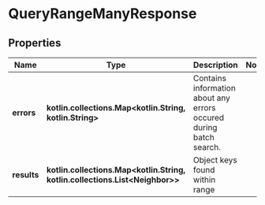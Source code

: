 
# QueryRangeManyResponse

## Properties
| Name | Type | Description | Notes |
| ------------ | ------------- | ------------- | ------------- |
| **errors** | **kotlin.collections.Map&lt;kotlin.String, kotlin.String&gt;** | Contains information about any errors occured during batch search. |  |
| **results** | **kotlin.collections.Map&lt;kotlin.String, kotlin.collections.List&lt;Neighbor&gt;&gt;** | Object keys found within range |  |



